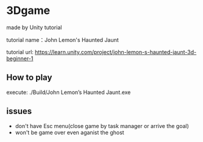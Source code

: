 # 3Dgame
made by Unity tutorial

tutorial name：John Lemon's Haunted Jaunt

tutorial url: https://learn.unity.com/project/john-lemon-s-haunted-jaunt-3d-beginner-1

## How to play
execute: ./Build/John Lemon’s Haunted Jaunt.exe

## issues
- don't have Esc menu(close game by task manager or arrive the goal)
- won't be game over even aganist the ghost
